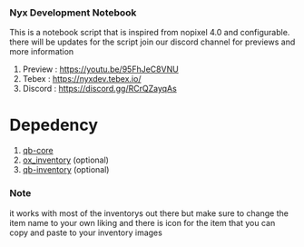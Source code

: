 ### Nyx Development Notebook
This is a notebook script that is inspired from nopixel 4.0 and configurable. there will be updates for the script join our discord channel for previews and more information


1. Preview : https://youtu.be/95FhJeC8VNU
2. Tebex : https://nyxdev.tebex.io/
3. Discord : https://discord.gg/RCrQZayqAs



# Depedency
1. [qb-core](https://github.com/qbcore-framework/qb-core)
2. [ox_inventory](https://github.com/overextended/ox_inventory) (optional)
3. [qb-inventory](https://github.com/qbcore-framework/qb-inventory) (optional)

### Note
it works with most of the inventorys out there but make sure to change the item name to your own liking and there is icon for the item that you can copy and paste to your inventory images
